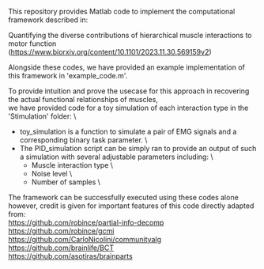 This repository provides Matlab code to implement the computational framework described in:

Quantifying the diverse contributions of hierarchical muscle interactions to motor function
(https://www.biorxiv.org/content/10.1101/2023.11.30.569159v2)

Alongside these codes, we have provided an example implementation of this framework in 'example_code.m'.

To provide intuition and prove the usecase for this approach in recovering the actual functional relationships of muscles, \
we have provided code for a toy simulation of each interaction type in the 'Stimulation' folder: \
- toy_simulation is a function to simulate a pair of EMG signals and a corresponding binary task parameter. \
- The PID_simulation script can be simply ran to provide an output of such a simulation with several adjustable parameters including: \
    - Muscle interaction type \
    - Noise level \
    - Number of samples \




The framework can be successfully executed using these codes alone however, credit is given for important features of this code directly adapted from: \
https://github.com/robince/partial-info-decomp \
https://github.com/robince/gcmi \
https://github.com/CarloNicolini/communityalg \
https://github.com/brainlife/BCT \
https://github.com/asotiras/brainparts
